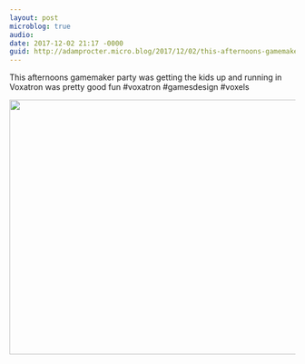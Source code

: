 ```yaml
---
layout: post
microblog: true
audio: 
date: 2017-12-02 21:17 -0000
guid: http://adamprocter.micro.blog/2017/12/02/this-afternoons-gamemaker.html
---
```

This afternoons gamemaker party was getting the kids up and running in Voxatron was pretty good fun #voxatron #gamesdesign #voxels

<img src="http://discursive.adamprocter.co.uk/uploads/2017/f248c0acd9.jpg" width="600" height="449" />
